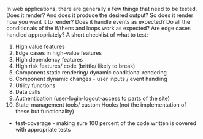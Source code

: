 In web applications, there are generally a few things that need to be tested. Does it render? And does it produce the desired output? So does it render how you want it to render? Does it handle events as expected? Do all the conditionals of the if/thens and loops work as expected? Are edge cases handled appropriately? A short checklist of what to test:-

1. High value features
2. Edge cases in high-value features
3. High dependency features
4. High risk features/ code (brittle/ likely to break)
5. Component static rendering/ dynamic conditional rendering
6. Component dynamic changes - user inputs / event handling
7. Utility functions
8. Data calls
9. Authentication (user-login-logout-access to parts of the site)
10. State-management tools/ custom Hooks (not the implementation of these but functionality)

- test-coverage - making sure 100 percent of the code written is covered with appropriate tests
